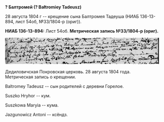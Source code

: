 **? Балтромей (? Bałtromiey Tadeusz)**

28 августа 1804 г -- крещение сына Балтромея Тадеуша (НИАБ 136-13-894,
лист 54об, №33/1804-р (ориг)).

**НИАБ 136-13-894:** Лист 54об. **Метрическая запись №33/1804-р
(ориг).**

![](./media/008f109f6e7232f68978627e45ef10599d0b524a.png)

Дедиловичская Покровская церковь. 28 августа 1804 года. Метрическая
запись о крещении.

Baltromey Tadeusz -- сын родителей с деревни Горелое.

Suszko Hryhor -- кум.

Suszkowa Maryia -- кума.

Jazgunowicz Antoni -- ксёндз.
